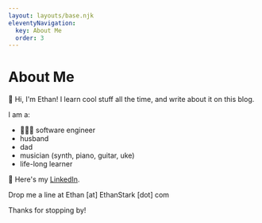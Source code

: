 ```yaml
---
layout: layouts/base.njk
eleventyNavigation:
  key: About Me
  order: 3
---
```

# About Me

👋 Hi, I'm Ethan! I learn cool stuff all the time, and write about it on this blog.

I am a:
* 👨🏻‍💻 software engineer
* husband
* dad
* musician (synth, piano, guitar, uke)
* life-long learner

📄 Here's my [LinkedIn](https://www.linkedin.com/in/ethanjstark/).

Drop me a line at Ethan [at] EthanStark [dot] com

Thanks for stopping by!
